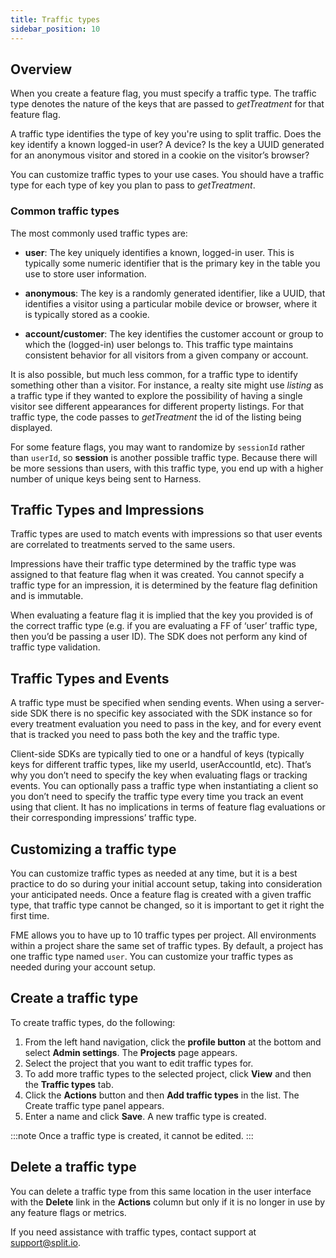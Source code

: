 ```yaml
---
title: Traffic types
sidebar_position: 10
---
```


## Overview

When you create a feature flag, you must specify a traffic type. The traffic type denotes the nature of the keys that are passed to *getTreatment* for that feature flag. 

A traffic type identifies the type of key you're using to split traffic. Does the key identify a known logged-in user? A device? Is the key a UUID generated for an anonymous visitor and stored in a cookie on the visitor’s browser?

You can customize traffic types to your use cases. You should have a traffic type for each type of key you plan to pass to *getTreatment*. 

### Common traffic types

The most commonly used traffic types are:

* **user**: The key uniquely identifies a known, logged-in user. This is typically some numeric identifier that is the primary key in the table you use to store user information.

* **anonymous**: The key is a randomly generated identifier, like a UUID, that identifies a visitor using a particular mobile device or browser, where it is typically stored as a cookie.

* **account/customer**: The key identifies the customer account or group to which the (logged-in) user belongs to. This traffic type maintains consistent behavior for all visitors from a given company or account.

It is also possible, but much less common, for a traffic type to identify something other than a visitor. For instance, a realty site might use *listing* as a traffic type if they wanted to explore the possibility of having a single visitor see different appearances for different property listings. For that traffic type, the code passes to *getTreatment* the id of the listing being displayed.

For some feature flags, you may want to randomize by `sessionId` rather than `userId`, so **session** is another possible traffic type. Because there will be more sessions than users, with this traffic type, you end up with a higher number of unique keys being sent to Harness.

## Traffic Types and Impressions

Traffic types are used to match events with impressions so that user events are correlated to treatments served to the same users.

Impressions have their traffic type determined by the traffic type was assigned to that feature flag when it was created. You cannot specify a traffic type for an impression, it is determined by the feature flag definition and is immutable. 

When evaluating a feature flag it is implied that the key you provided is of the correct traffic type (e.g. if you are evaluating a FF of ‘user’ traffic type, then you’d be passing a user ID). The SDK does not perform any kind of traffic type validation.

## Traffic Types and Events

A traffic type must be specified when sending events. When using a server-side SDK there is no specific key associated with the SDK instance so for every treatment evaluation you need to pass in the key, and for every event that is tracked you need to pass both the key and the traffic type. 

Client-side SDKs are typically tied to one or a handful of keys (typically keys for different traffic types, like my userId, userAccountId, etc). That’s why you don’t need to specify the key when evaluating flags or tracking events. You can optionally pass a traffic type when instantiating a client so you don’t need to specify the traffic type every time you track an event using that client. It has no implications in terms of feature flag evaluations or their corresponding impressions’ traffic type.

## Customizing a traffic type

You can customize traffic types as needed at any time, but it is a best practice to do so during your initial account setup, taking into consideration your anticipated needs. Once a feature flag is created with a given traffic type, that traffic type cannot be changed, so it is important to get it right the first time.

FME allows you to have up to 10 traffic types per project. All environments within a project share the same set of traffic types. By default, a project has one traffic type named `user`. You can customize your traffic types as needed during your account setup.

## Create a traffic type

To create traffic types, do the following:

1. From the left hand navigation, click the **profile button** at the bottom and select **Admin settings**. The **Projects** page appears.
2. Select the project that you want to edit traffic types for. 
3. To add more traffic types to the selected project, click **View** and then the **Traffic types** tab. 
4. Click the **Actions** button and then **Add traffic types** in the list. The Create traffic type panel appears.
5. Enter a name and click **Save**. A new traffic type is created.

:::note
Once a traffic type is created, it cannot be edited.
:::

## Delete a traffic type

You can delete a traffic type from this same location in the user interface with the **Delete** link in the **Actions** column but only if it is no longer in use by any feature flags or metrics.

If you need assistance with traffic types, contact support at [support@split.io](mailto:support@split.io).
